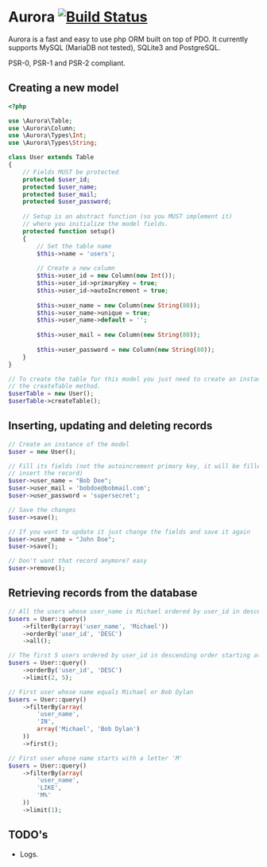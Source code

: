 Aurora [![Build Status](https://travis-ci.org/mvader/Aurora.png?branch=master)](https://travis-ci.org/mvader/Aurora)
======

Aurora is a fast and easy to use php ORM built on top of PDO. It currently supports MySQL (MariaDB not tested), SQLite3 and PostgreSQL. 

PSR-0, PSR-1 and PSR-2 compliant.

Creating a new model
---------------

```php
<?php

use \Aurora\Table;
use \Aurora\Column;
use \Aurora\Types\Int;
use \Aurora\Types\String;

class User extends Table
{
    // Fields MUST be protected
    protected $user_id;
    protected $user_name;
    protected $user_mail;
    protected $user_password;
    
    // Setup is an abstract function (so you MUST implement it)
    // where you initialize the model fields.
    protected function setup()
    {
        // Set the table name
        $this->name = 'users';
        
        // Create a new column
        $this->user_id = new Column(new Int());
        $this->user_id->primaryKey = true;
        $this->user_id->autoIncrement = true;
        
        $this->user_name = new Column(new String(80));
        $this->user_name->unique = true;
        $this->user_name->default = '';
        
        $this->user_mail = new Column(new String(80));
        
        $this->user_password = new Column(new String(80));
    }
}

// To create the table for this model you just need to create an instance of User and call
// the createTable method.
$userTable = new User();
$userTable->createTable();
```

Inserting, updating and deleting records
--------------
```php
// Create an instance of the model
$user = new User();

// Fill its fields (not the autoincrement primary key, it will be filled for itself after you
// insert the record)
$user->user_name = "Bob Doe";
$user->user_mail = 'bobdoe@bobmail.com';
$user->user_password = 'supersecret';

// Save the changes
$user->save();

// If you want to update it just change the fields and save it again
$user->user_name = "John Doe";
$user->save();

// Don't want that record anymore? easy
$user->remove();
```

Retrieving records from the database
------------------------
```php
// All the users whose user_name is Michael ordered by user_id in descending order
$users = User::query()
    ->filterBy(array('user_name', 'Michael'))
    ->orderBy('user_id', 'DESC')
    ->all();

// The first 5 users ordered by user_id in descending order starting at the third record
$users = User::query()
    ->orderBy('user_id', 'DESC')
    ->limit(2, 5);

// First user whose name equals Michael or Bob Dylan
$users = User::query()
    ->filterBy(array(
        'user_name',
        'IN',
        array('Michael', 'Bob Dylan')
    ))
    ->first();

// First user whose name starts with a letter 'M'
$users = User::query()
    ->filterBy(array(
        'user_name',
        'LIKE',
        'M%'
    ))
    ->limit(1);
```

TODO's
-------
* Logs.
